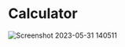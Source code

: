 # Calculator



![Screenshot 2023-05-31 140511](https://github.com/Pranathi-Jayanthi/Calculator/assets/113671307/dc86c582-48db-410a-9a09-1d4908e1bc38)
